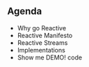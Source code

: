 ## Agenda

- Why go Reactive   <!-- .element: class="fragment" -->
- Reactive Manifesto <!-- .element: class="fragment" -->
- Reactive Streams  <!-- .element: class="fragment" -->
- Implementations   <!-- .element: class="fragment" -->
- Show me DEMO! code     <!-- .element: class="fragment" -->
